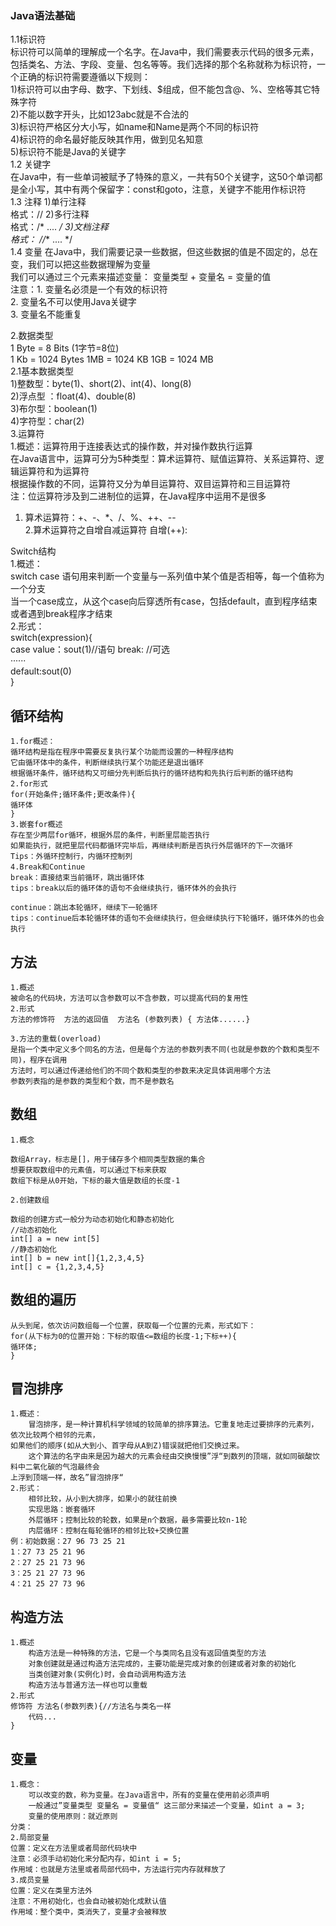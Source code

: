 ### **Java语法基础**
1.1标识符  
标识符可以简单的理解成一个名字。在Java中，我们需要表示代码的很多元素，包括类名、方法、字段、变量、包名等等。我们选择的那个名称就称为标识符，一个正确的标识符需要遵循以下规则：  
1)标识符可以由字母、数字、下划线、$组成，但不能包含@、%、空格等其它特殊字符  
2)不能以数字开头，比如123abc就是不合法的  
3)标识符严格区分大小写，如name和Name是两个不同的标识符  
4)标识符的命名最好能反映其作用，做到见名知意  
5)标识符不能是Java的关键字  
1.2 关键字  
在Java中，有一些单词被赋予了特殊的意义，一共有50个关键字，这50个单词都是全小写，其中有两个保留字：const和goto，注意，关键字不能用作标识符  
1.3 注释
1)单行注释  
格式：//
2)多行注释  
格式：/* .... */
3)文档注释  
格式： //** .... */  
1.4 变量
在Java中，我们需要记录一些数据，但这些数据的值是不固定的，总在变，我们可以把这些数据理解为变量  
我们可以通过三个元素来描述变量： 变量类型 + 变量名 = 变量的值  
注意：1. 变量名必须是一个有效的标识符  
     2. 变量名不可以使用Java关键字  
     3. 变量名不能重复  
  

2.数据类型  
1 Byte = 8 Bits (1字节=8位)  
1 Kb = 1024 Bytes 1MB = 1024 KB 1GB = 1024 MB  
2.1基本数据类型  
1)整数型：byte(1)、short(2)、int(4)、long(8)  
2)浮点型 ：float(4)、double(8)  
3)布尔型：boolean(1)  
4)字符型：char(2)  
3.运算符  
1.概述：运算符用于连接表达式的操作数，并对操作数执行运算  
在Java语言中，运算可分为5种类型：算术运算符、赋值运算符、关系运算符、逻辑运算符和为运算符  
根据操作数的不同，运算符又分为单目运算符、双目运算符和三目运算符  
注：位运算符涉及到二进制位的运算，在Java程序中运用不是很多  
1) 算术运算符：+、-、*、/、%、++、--  
2.算术运算符之自增自减运算符
自增(++):  
  
    
    
    
Switch结构  
1.概述：  
switch case 语句用来判断一个变量与一系列值中某个值是否相等，每一个值称为一个分支  
当一个case成立，从这个case向后穿透所有case，包括default，直到程序结束或者遇到break程序才结束  
2.形式：  
switch(expression){  
case value：sout(1)//语句 break: //可选  
······  
default:sout(0)  
}  
  
## **循环结构**  

    1.for概述：  
    循环结构是指在程序中需要反复执行某个功能而设置的一种程序结构  
    它由循环体中的条件，判断继续执行某个功能还是退出循环  
    根据循环条件，循环结构又可细分先判断后执行的循环结构和先执行后判断的循环结构  
    2.for形式  
    for(开始条件;循环条件;更改条件){  
    循环体      
    }  
    3.嵌套for概述  
    存在至少两层for循环，根据外层的条件，判断里层能否执行  
    如果能执行，就把里层代码都循环完毕后，再继续判断是否执行外层循环的下一次循环  
    Tips：外循环控制行，内循环控制列  
    4.Break和Continue  
    break：直接结束当前循环，跳出循环体  
    tips：break以后的循环体的语句不会继续执行，循环体外的会执行  
  
    continue：跳出本轮循环，继续下一轮循环  
    tips：continue后本轮循环体的语句不会继续执行，但会继续执行下轮循环，循环体外的也会执行  
  
## **方法**  
    1.概述  
    被命名的代码块，方法可以含参数可以不含参数，可以提高代码的复用性  
    2.形式  
    方法的修饰符  方法的返回值  方法名 (参数列表) { 方法体......}  
  
    3.方法的重载(overload)  
    是指一个类中定义多个同名的方法，但是每个方法的参数列表不同(也就是参数的个数和类型不同)，程序在调用
    方法时，可以通过传递给他们的不同个数和类型的参数来决定具体调用哪个方法  
    参数列表指的是参数的类型和个数，而不是参数名
  
## **数组**  

    1.概念  

    数组Array，标志是[]，用于储存多个相同类型数据的集合  
    想要获取数组中的元素值，可以通过下标来获取  
    数组下标是从0开始，下标的最大值是数组的长度-1  
  
    2.创建数组  

    数组的创建方式一般分为动态初始化和静态初始化  
    //动态初始化  
    int[] a = new int[5]  
    //静态初始化  
    int[] b = new int[]{1,2,3,4,5}
    int[] c = {1,2,3,4,5}
    
## **数组的遍历**  
    从头到尾，依次访问数组每一个位置，获取每一个位置的元素，形式如下：  
    for(从下标为0的位置开始：下标的取值<=数组的长度-1;下标++){
    循环体;
    }
## **冒泡排序**
    1.概述：
        冒泡排序，是一种计算机科学领域的较简单的排序算法。它重复地走过要排序的元素列，依次比较两个相邻的元素，  
    如果他们的顺序(如从大到小、首字母从A到Z)错误就把他们交换过来。
        这个算法的名字由来是因为越大的元素会经由交换慢慢”浮“到数列的顶端，就如同碳酸饮料中二氧化碳的气泡最终会  
    上浮到顶端一样，故名”冒泡排序“  
    2.形式：
        相邻比较，从小到大排序，如果小的就往前换
        实现思路：嵌套循环
        外层循环；控制比较的轮数，如果是n个数据，最多需要比较n-1轮
        内层循环：控制在每轮循环的相邻比较+交换位置
    例：初始数据：27 96 73 25 21
    1：27 73 25 21 96
    2：27 25 21 73 96
    3：25 21 27 73 96
    4：21 25 27 73 96
    
## **构造方法**
    1.概述
        构造方法是一种特殊的方法，它是一个与类同名且没有返回值类型的方法
        对象创建就是通过构造方法完成的，主要功能是完成对象的创建或者对象的初始化
        当类创建对象(实例化)时，会自动调用构造方法
        构造方法与普通方法一样也可以重载
    2.形式
    修饰符 方法名(参数列表){//方法名与类名一样
        代码...
    }
## **变量**
    1.概念：
        可以改变的数，称为变量。在Java语言中，所有的变量在使用前必须声明
        一般通过”变量类型 变量名 = 变量值“ 这三部分来描述一个变量，如int a = 3;
        变量的使用原则：就近原则
    分类：
    2.局部变量
    位置：定义在方法里或者局部代码块中
    注意：必须手动初始化来分配内存，如int i = 5;
    作用域：也就是方法里或者局部代码中，方法运行完内存就释放了
    3.成员变量
    位置：定义在类里方法外
    注意：不用初始化，也会自动被初始化成默认值
    作用域：整个类中，类消失了，变量才会被释放


